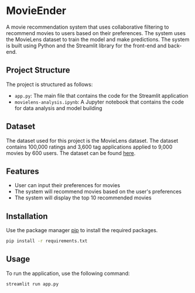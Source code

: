 # MovieEnder

A movie recommendation system that uses collaborative filtering to recommend movies to users based on their preferences. The system uses the MovieLens dataset to train the model and make predictions. The system is built using Python and the Streamlit library for the front-end and back-end.

## Project Structure

The project is structured as follows:

- `app.py`: The main file that contains the code for the Streamlit application
- `movielens-analysis.ipynb`: A Jupyter notebook that contains the code for data analysis and model building

## Dataset

The dataset used for this project is the MovieLens dataset. The dataset contains 100,000 ratings and 3,600 tag applications applied to 9,000 movies by 600 users. The dataset can be found [here](https://grouplens.org/datasets/movielens/100k/).

## Features

- User can input their preferences for movies
- The system will recommend movies based on the user's preferences
- The system will display the top 10 recommended movies

## Installation

Use the package manager [pip](https://pip.pypa.io/en/stable/) to install the required packages.

```bash
pip install -r requirements.txt
```

## Usage

To run the application, use the following command:

```bash
streamlit run app.py
```
